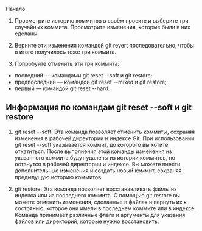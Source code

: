 Начало


1. Просмотрите историю коммитов в своём проекте и выберите три случайных коммита. Просмотрите изменения, которые были в них сделаны.

2. Верните эти изменения командой git revert последовательно, чтобы в итоге получилось тоже три коммита.

3. Попробуйте отменить эти три коммита:
* последний — командами git reset --soft и git restore;
* предпоследний — командой git reset --mixed и git restore;
* первый — командой git reset --hard.



## Информация по командам git reset --soft и git restore

1. git reset --soft: Эта команда позволяет отменить коммиты, сохраняя изменения в рабочей директории и индексе Git. При использовании git reset --soft указывается коммит, до которого вы хотите откатиться. После выполнения этой команды изменения из указанного коммита будут удалены из истории коммитов, но останутся в рабочей директории и индексе. Вы можете внести дополнительные изменения и создать новый коммит, сохраняя предыдущую историю коммитов.

2. git restore: Эта команда позволяет восстанавливать файлы из индекса или из последнего коммита. С помощью git restore вы можете отменить изменения, сделанные в файлах и вернуть их к состоянию, которое они имели в последнем коммите или в индексе. Команда принимает различные флаги и аргументы для указания файлов или директорий, которые нужно восстановить.